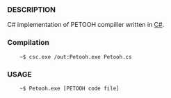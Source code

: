 ### DESCRIPTION

C# implementation of PETOOH compiller written in [C#](https://ru.wikipedia.org/wiki/C_Sharp).

### Compilation

```
    ~$ csc.exe /out:Petooh.exe Petooh.cs
```
### USAGE

```
    ~$ Petooh.exe [PETOOH code file]
```
